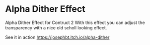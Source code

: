 # Alpha Dither Effect
Alpha Dither Effect for Contruct 2
With this effect you can adjust the transparency with a nice old scholl looking effect.

See it in action https://josephbt.itch.io/alpha-dither
